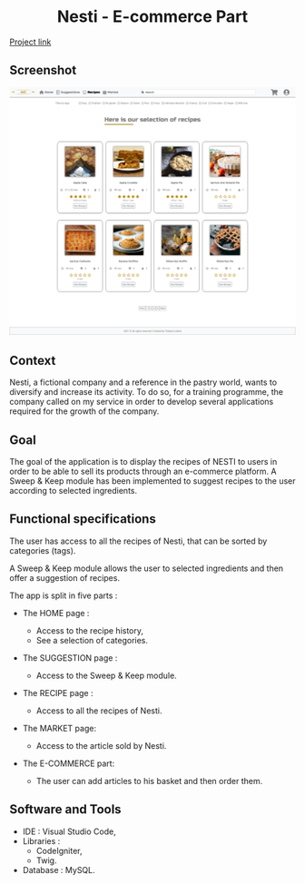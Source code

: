 <h1 align="center"> Nesti - E-commerce Part</h1>

<p>
  <a href="https://jolivet.needemand.com/realisations/nesti-client/public/" rel="nofollow">Project link</a>
</p>

## <b>Screenshot</b>
<p align="center">
<img src="https://github.com/Tibo30/Nesti-Ecommerce-Part/blob/master/public/assets/pictures/Screenshot%202021-07-28%20at%2018-44-42%20-%20NESTI%20-.png">
</p>

## <b>Context</b>
<p>
Nesti, a fictional company and a reference in the pastry world, wants to diversify and increase its activity. To do so, for a training programme, the company called on my service in order to develop several applications required for the growth of the company.
</p>

## <b>Goal</b>
<p>
The goal of the application is to display the recipes of NESTI to users in order to be able to sell its products through an e-commerce platform. A Sweep & Keep module has been implemented to suggest recipes to the user according to selected ingredients.
</p>

## <b>Functional specifications</b>
<p>
The user has access to all the recipes of Nesti, that can be sorted by categories (tags).
</p>
<p>
A Sweep & Keep module allows the user to selected ingredients and then offer a suggestion of recipes.
</p>
<p>
The app is split in five parts : 
  
* The HOME page :
  * Access to the recipe history,
  * See a selection of categories.
  
* The SUGGESTION page : 
  * Access to the Sweep & Keep module.
  
* The RECIPE page :
  * Access to all the recipes of Nesti.
  
* The MARKET page:
  * Access to the article sold by Nesti.
  
* The E-COMMERCE part:
  * The user can add articles to his basket and then order them.
  
 </p>
 
 ## <b>Software and Tools</b>
* IDE : Visual Studio Code,
* Libraries :
  * CodeIgniter,
  * Twig.
* Database : MySQL.
